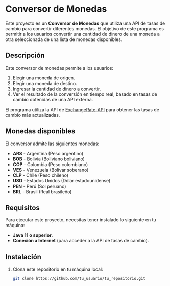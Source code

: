 # Conversor de Monedas

Este proyecto es un **Conversor de Monedas** que utiliza una API de tasas de cambio para convertir diferentes monedas. El objetivo de este programa es permitir a los usuarios convertir una cantidad de dinero de una moneda a otra seleccionada de una lista de monedas disponibles.

## Descripción

Este conversor de monedas permite a los usuarios:
1. Elegir una moneda de origen.
2. Elegir una moneda de destino.
3. Ingresar la cantidad de dinero a convertir.
4. Ver el resultado de la conversión en tiempo real, basado en tasas de cambio obtenidas de una API externa.

El programa utiliza la API de [ExchangeRate-API](https://www.exchangerate-api.com/) para obtener las tasas de cambio más actualizadas.

## Monedas disponibles

El conversor admite las siguientes monedas:

- **ARS** - Argentina (Peso argentino)
- **BOB** - Bolivia (Boliviano boliviano)
- **COP** - Colombia (Peso colombiano)
- **VES** - Venezuela (Bolívar soberano)
- **CLP** - Chile (Peso chileno)
- **USD** - Estados Unidos (Dólar estadounidense)
- **PEN** - Perú (Sol peruano)
- **BRL** - Brasil (Real brasileño)

## Requisitos

Para ejecutar este proyecto, necesitas tener instalado lo siguiente en tu máquina:

- **Java 11 o superior**.
- **Conexión a Internet** (para acceder a la API de tasas de cambio).

## Instalación

1. Clona este repositorio en tu máquina local:

   ```bash
   git clone https://github.com/tu_usuario/tu_repositorio.git
